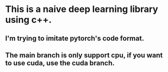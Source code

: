 # This is a naive deep learning library using c++.

## I'm trying to imitate pytorch's code format.

## The main branch is only support cpu, if you want to use cuda, use the cuda branch.